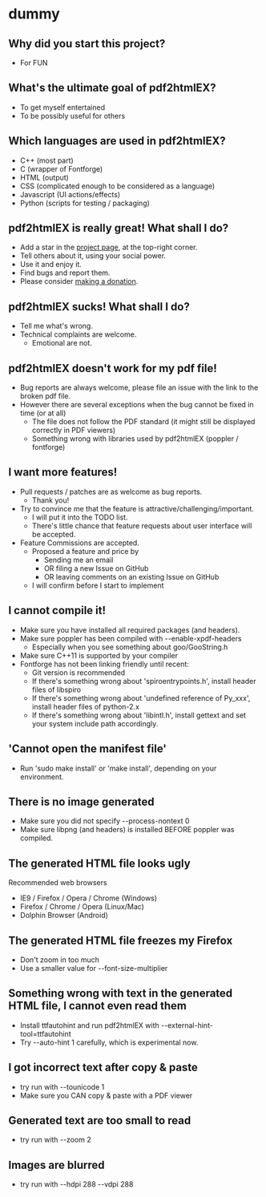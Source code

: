 # dummy

## Why did you start this project?

 - For FUN

## What's the ultimate goal of pdf2htmlEX?

 - To get myself entertained
 - To be possibly useful for others

## Which languages are used in pdf2htmlEX?
  
 - C++ (most part)
 - C (wrapper of Fontforge)
 - HTML (output)
 - CSS (complicated enough to be considered as a language)
 - Javascript (UI actions/effects)
 - Python (scripts for testing / packaging)

## <div id="help">pdf2htmlEX is really great! What shall I do?</div>

 - Add a star in the [project page](http://github.com/coolwanglu/pdf2htmlEX), at the top-right corner.
 - Tell others about it, using your social power.
 - Use it and enjoy it.
  - Find bugs and report them.
 - Please consider [making a donation](http://coolwanglu.github.com/pdf2htmlEX/donate.html).

## pdf2htmlEX sucks! What shall I do?

 - Tell me what's wrong.
 - Technical complaints are welcome.
   - Emotional are not.

## pdf2htmlEX doesn't work for my pdf file!

 - Bug reports are always welcome, please file an issue with the link to the broken pdf file.
 - However there are several exceptions when the bug cannot be fixed in time (or at all)
   - The file does not follow the PDF standard (it might still be displayed correctly in PDF viewers)
   - Something wrong with libraries used by pdf2htmlEX (poppler / fontforge)

## <div id="feature_commission">I want more features!</div>
 - Pull requests / patches are as welcome as bug reports.
   - Thank you!
 - Try to convince me that the feature is attractive/challenging/important.
   - I will put it into the TODO list.
   - There's little chance that feature requests about user interface will be accepted.
 - Feature Commissions are accepted.
   - Proposed a feature and price by
     - Sending me an email
     - OR filing a new Issue on GitHub
     - OR leaving comments on an existing Issue on GitHub
   - I will confirm before I start to implement

## I cannot compile it!

 - Make sure you have installed all required packages (and headers).
 - Make sure poppler has been compiled with --enable-xpdf-headers
   - Especially when you see something about goo/GooString.h
 - Make sure C++11 is supported by your compiler
 - Fontforge has not been linking friendly until recent:
   - Git version is recommended
   - If there's something wrong about 'spiroentrypoints.h', install header files of libspiro
   - If there's something wrong about 'undefined reference of Py_xxx', install header files of python-2.x
   - If there's something wrong about 'libintl.h', install gettext and set your system include path accordingly.

## 'Cannot open the manifest file'
 - Run 'sudo make install' or 'make install', depending on your environment.

## There is no image generated

 - Make sure you did not specify --process-nontext 0
 - Make sure libpng (and headers) is installed BEFORE poppler was compiled.

## The generated HTML file looks ugly

Recommended web browsers
 - IE9 / Firefox / Opera / Chrome (Windows)
 - Firefox / Chrome / Opera (Linux/Mac)
 - Dolphin Browser (Android)

## The generated HTML file freezes my Firefox
 
 - Don't zoom in too much
 - Use a smaller value for --font-size-multiplier

## Something wrong with text in the generated HTML file, I cannot even read them
 
 - Install ttfautohint and run pdf2htmlEX with --external-hint-tool=ttfautohint
 - Try --auto-hint 1 carefully, which is experimental now.

## I got incorrect text after copy & paste

 - try run with --tounicode 1
 - Make sure you CAN copy & paste with a PDF viewer

## Generated text are too small to read

 - try run with --zoom 2

## Images are blurred

 - try run with --hdpi 288 --vdpi 288
